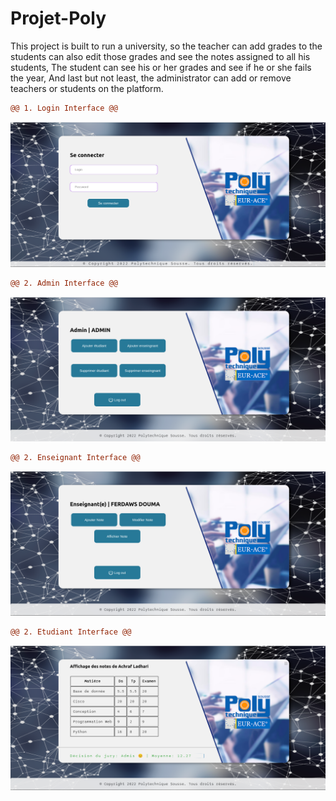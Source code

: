# Projet-Poly
This project is built to run a university, so the teacher can add grades to the students can also edit those grades and see the notes assigned to all his students,
The student can see his or her grades and see if he or she fails the year,
And last but not least, the administrator can add or remove teachers or students on the platform.

```diff
@@ 1. Login Interface @@
```
![Login Interface](https://raw.githubusercontent.com/Achraf-Ben-Cheikh-Ladhari/Projet-Poly/main/image/poly.png)


```diff
@@ 2. Admin Interface @@
```
![Admin Interface](https://raw.githubusercontent.com/Achraf-Ben-Cheikh-Ladhari/Projet-Poly/main/image/polyadmin.png)


```diff
@@ 2. Enseignant Interface @@
```
![Enseignant Interface](https://github.com/Achraf-Ben-Cheikh-Ladhari/Projet-Poly/blob/main/image/polyens.png)


```diff
@@ 2. Etudiant Interface @@
```
![Etudiant Interface](https://github.com/Achraf-Ben-Cheikh-Ladhari/Projet-Poly/blob/main/image/polyetudiant.png)
                
